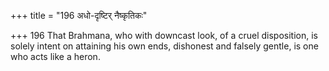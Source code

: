 +++
title = "196 अधो-दृष्टिर् नैष्कृतिकः"

+++
196	That Brahmana, who with downcast look, of a cruel disposition, is solely intent on attaining his own ends, dishonest and falsely gentle, is one who acts like a heron.